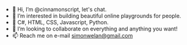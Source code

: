- 👋 Hi, I’m @cinnamonscript, let's chat.
- 👀 I’m interested in building beautiful online playgrounds for people.
- 🌱 C#, HTML, CSS, Javascript, Python.
- 💞️ I’m looking to collaborate on everything and anything you want!
- 📫 Reach me on e-mail simonwelan@gmail.com

<!---
cinnamonscript/cinnamonscript is a ✨ special ✨ repository because its `README.md` (this file) appears on your GitHub profile.
You can click the Preview link to take a look at your changes.
--->
